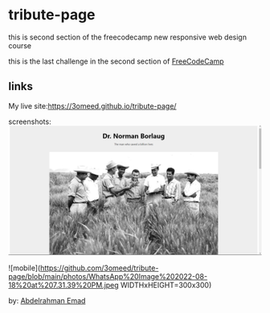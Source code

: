 tribute-page
============
this is second section of the freecodecamp new responsive web design course  


this is the last challenge in the second section of [FreeCodeCamp](https://www.freecodecamp.org/learn/2022/responsive-web-design/build-a-tribute-page-project/build-a-tribute-page)   


links  
---
My live site:https://3omeed.github.io/tribute-page/


screenshots:  
![pc](https://github.com/3omeed/tribute-page/blob/main/photos/tribute.png)  

![mobile](https://github.com/3omeed/tribute-page/blob/main/photos/WhatsApp%20Image%202022-08-18%20at%207.31.39%20PM.jpeg  WIDTHxHEIGHT=300x300)

by: [Abdelrahman Emad](https://www.linkedin.com/in/abdelrahman-emad-57bb10237/)
